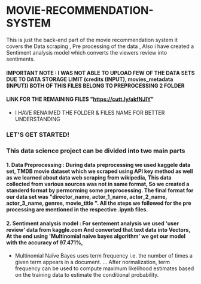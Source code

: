 # MOVIE-RECOMMENDATION-SYSTEM
This is just the back-end part of the movie recommendation system it covers the Data scraping , Pre processing of the data , Also i have created a Sentiment analysis model which converts the viewers review into sentiments. 
#### IMPORTANT NOTE : I WAS NOT ABLE TO UPLOAD FEW OF THE DATA SETS DUE TO DATA STORAGE LIMIT (credits (INPUT), movies_metadata (INPUT)) BOTH OF THIS FILES BELONG TO PREPROCESSING 2 FOLDER 
#### LINK FOR THE REMAINING FILES "https://cutt.ly/akfNJIY"
* I HAVE RENAIMED THE FOLDER & FILES NAME FOR BETTER UNDERSTANDING
### LET'S GET STARTED! 
### This data science project can be divided into two main parts 
#### 1. Data Preprocessing : During data preprocessing we used kaggele data set, TMDB movie dataset which we scraped using API key method as well as we learned about data web scraping from wikipedia, This data collected from various sources was not in same format, So we created a standerd format by permorming some preprocessing. The final format for our data set was "director_name, actor_1_name, actor_2_name, actor_3_name, genres, movie_title ". All the steps we followed for the pre processing are mentioned in the respective .ipynb files.

#### 2. Sentiment analysis model : For sentement analysis we used 'user review' data from kaggle.com And converted that text data into Vectors, At the end using 'Multinomial naive bayes algorithm' we get our model with the accuracy of 97.471%,
* Multinomial Naïve Bayes uses term frequency i.e. the number of times a given term appears in a document. ... After normalization, term frequency can be used to compute maximum likelihood estimates based on the training data to estimate the conditional probability.

